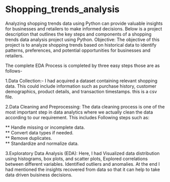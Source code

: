 # Shopping_trends_analysis
Analyzing shopping trends data using Python can provide valuable insights for businesses and retailers to make informed decisions. Below is a project description that outlines the key steps and components of a shopping trends data analysis project using Python. Objective: The objective of this project is to analyze shopping trends based on historical data to identify patterns, preferences, and potential opportunities for businesses and retailers.

The complete EDA Process is completed by three easy steps those are as follows-

1.Data Collection:- I had acquired a dataset containing relevant shopping data. This could include information such as purchase history, customer demographics, product details, and transaction timestamps. this is a csv file.

2.Data Cleaning and Preprocessing: The data cleaning process is one of the most important step in data analytics where we actually clean the data according to our requirement. This includes Following steps such as:

** Handle missing or incomplete data.                                                                                                                                                                                  
** Convert data types if needed.                                                                                                                                                                                       
** Remove duplicates.                                                                                                                                                                                                  
** Standardize and normalize data.

3.Exploratory Data Analysis (EDA): Here, I had Visualized data distribution using histograms, box plots, and scatter plots, Explored correlations between different variables. Identified outliers and anomalies. At the end I had mentioned the insights recovered from data so that it can help to take data driven buisiness decisions.
